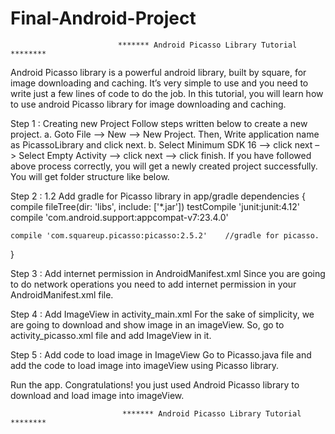 # Final-Android-Project


                            ******* Android Picasso Library Tutorial ********
    
 Android Picasso library is a powerful android library, built by square, for image downloading and caching. It’s very simple to use and you need to write just a few lines of code to do the job.
In this tutorial, you will learn how to use android Picasso library for image downloading and caching.

Step 1 : Creating new Project
Follow steps written below to create a new project.
a. Goto File –> New –> New Project. Then, Write application name as PicassoLibrary and click next.
b. Select Minimum SDK 16 –> click next –> Select Empty Activity –> click next –> click finish.
If you have followed above process correctly, you will get a newly created project successfully. You will get folder structure like below.


Step 2 :  1.2 Add gradle for Picasso library in app/gradle
dependencies {
    compile fileTree(dir: 'libs', include: ['*.jar'])
    testCompile 'junit:junit:4.12'
    compile 'com.android.support:appcompat-v7:23.4.0'
 
    compile 'com.squareup.picasso:picasso:2.5.2'    //gradle for picasso.
}

Step 3 :  Add internet permission in AndroidManifest.xml
Since you are going to do network operations you need to add internet permission in your AndroidManifest.xml file.
    <uses-permission android:name="android.permission.INTERNET" />


Step 4 :  Add ImageView in activity_main.xml
For the sake of simplicity, we are going to download and show image in an imageView. So, go to activity_picasso.xml file and add ImageView in it.

Step 5 :  Add code to load image in ImageView
Go to Picasso.java file and add the code to load image into imageView using Picasso library.

Run the app. Congratulations! you just used Android Picasso library to download and load image into imageView.
 
 
 
                             ******* Android Picasso Library Tutorial ********

 
